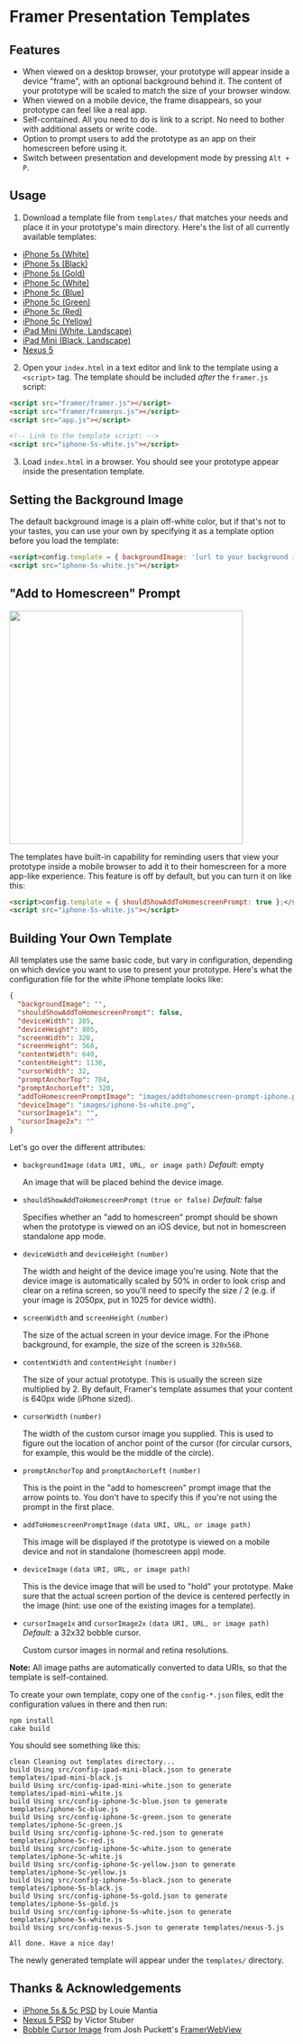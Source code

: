 # Framer Presentation Templates

## Features

* When viewed on a desktop browser, your prototype will appear inside a device "frame", with an optional background behind it. The content of your prototype will be scaled to match the size of your browser window.
* When viewed on a mobile device, the frame disappears, so your prototype can feel like a real app.
* Self-contained. All you need to do is link to a script. No need to bother with additional assets or write code.
* Option to prompt users to add the prototype as an app on their homescreen before using it.
* Switch between presentation and development mode by pressing `Alt + P`.

## Usage

1. Download a template file from `templates/` that matches your needs and place it in your prototype's main directory. Here's the list of all currently available templates:
  * [iPhone 5s (White)](https://raw.githubusercontent.com/tisho/framer-templates/master/templates/iphone-5s-white.js)
  * [iPhone 5s (Black)](https://raw.githubusercontent.com/tisho/framer-templates/master/templates/iphone-5s-black.js)
  * [iPhone 5s (Gold)](https://raw.githubusercontent.com/tisho/framer-templates/master/templates/iphone-5s-gold.js)
  * [iPhone 5c (White)](https://raw.githubusercontent.com/tisho/framer-templates/master/templates/iphone-5c-white.js)
  * [iPhone 5c (Blue)](https://raw.githubusercontent.com/tisho/framer-templates/master/templates/iphone-5c-blue.js)
  * [iPhone 5c (Green)](https://raw.githubusercontent.com/tisho/framer-templates/master/templates/iphone-5c-green.js)
  * [iPhone 5c (Red)](https://raw.githubusercontent.com/tisho/framer-templates/master/templates/iphone-5c-red.js)
  * [iPhone 5c (Yellow)](https://raw.githubusercontent.com/tisho/framer-templates/master/templates/iphone-5c-yellow.js)
  * [iPad Mini (White, Landscape)](https://raw.githubusercontent.com/tisho/framer-templates/master/templates/ipad-mini-white.js)
  * [iPad Mini (Black, Landscape)](https://raw.githubusercontent.com/tisho/framer-templates/master/templates/ipad-mini-black.js)
  * [Nexus 5](https://raw.githubusercontent.com/tisho/framer-templates/master/templates/nexus-5.js)

2. Open your `index.html` in a text editor and link to the template using a `<script>` tag. The template should be included *after* the `framer.js` script:

  ```html
  <script src="framer/framer.js"></script>
  <script src="framer/framerps.js"></script>
  <script src="app.js"></script>

  <!-- Link to the template script: -->
  <script src="iphone-5s-white.js"></script>
  ```
3. Load `index.html` in a browser. You should see your prototype appear inside the presentation template.

## Setting the Background Image

The default background image is a plain off-white color, but if that's not to your tastes, you can use your own by specifying it as a template option before you load the template:

```html
<script>config.template = { backgroundImage: '[url to your background image]' };</script>
<script src="iphone-5s-white.js"></script>
```

## "Add to Homescreen" Prompt

<img src="http://tisho.co/framer-templates/images/homescreen-prompt-screenshot.png" width="414">

The templates have built-in capability for reminding users that view your prototype inside a mobile browser to add it to their homescreen for a more app-like experience. This feature is off by default, but you can turn it on like this:

```html
<script>config.template = { shouldShowAddToHomescreenPrompt: true };</script>
<script src="iphone-5s-white.js"></script>
```

## Building Your Own Template

All templates use the same basic code, but vary in configuration, depending on which device you want to use to present your prototype.
Here's what the configuration file for the white iPhone template looks like:

```json
{
  "backgroundImage": "",
  "shouldShowAddToHomescreenPrompt": false,
  "deviceWidth": 385,
  "deviceHeight": 805,
  "screenWidth": 320,
  "screenHeight": 568,
  "contentWidth": 640,
  "contentHeight": 1136,
  "cursorWidth": 32,
  "promptAnchorTop": 704,
  "promptAnchorLeft": 320,
  "addToHomescreenPromptImage": "images/addtohomescreen-prompt-iphone.png",
  "deviceImage": "images/iphone-5s-white.png",
  "cursorImage1x": "",
  "cursorImage2x": ""
}
```

Let's go over the different attributes:

* `backgroundImage` `(data URI, URL, or image path)` *Default:* empty

  An image that will be placed behind the device image.

* `shouldShowAddToHomescreenPrompt` `(true or false)` *Default:* false

  Specifies whether an "add to homescreen" prompt should be shown when the prototype is viewed on an iOS device, but not in homescreen standalone app mode.

* `deviceWidth` and `deviceHeight` `(number)`

  The width and height of the device image you're using. Note that the device image is automatically scaled by 50% in order to look crisp and clear on a retina screen, so you'll need to specify the size / 2 (e.g. if your image is 2050px, put in 1025 for device width).

* `screenWidth` and `screenHeight` `(number)`

  The size of the actual screen in your device image. For the iPhone background, for example, the size of the screen is `320x568`.

* `contentWidth` and `contentHeight` `(number)`

  The size of your actual prototype. This is usually the screen size multiplied by 2. By default, Framer's template assumes that your content is 640px wide (iPhone sized).

* `cursorWidth` `(number)`

  The width of the custom cursor image you supplied. This is used to figure out the location of anchor point of the cursor (for circular cursors, for example, this would be the middle of the circle).

* `promptAnchorTop` and `promptAnchorLeft` `(number)`

  This is the point in the "add to homescreen" prompt image that the arrow points to. You don't have to specify this if you're not using the prompt in the first place.

* `addToHomescreenPromptImage` `(data URI, URL, or image path)`

  This image will be displayed if the prototype is viewed on a mobile device and not in standalone (homescreen app) mode.

* `deviceImage` `(data URI, URL, or image path)`

  This is the device image that will be used to "hold" your prototype. Make sure that the actual screen portion of the device is centered perfectly in the image (hint: use one of the existing images for a template).

* `cursorImage1x` and `cursorImage2x` `(data URI, URL, or image path)` *Default:* a 32x32 bobble cursor.

  Custom cursor images in normal and retina resolutions.

**Note:** All image paths are automatically converted to data URIs, so that the template is self-contained.

To create your own template, copy one of the `config-*.json` files, edit the configuration values in there and then run:

```
npm install
cake build
```

You should see something like this:

```
clean Cleaning out templates directory...
build Using src/config-ipad-mini-black.json to generate templates/ipad-mini-black.js
build Using src/config-ipad-mini-white.json to generate templates/ipad-mini-white.js
build Using src/config-iphone-5c-blue.json to generate templates/iphone-5c-blue.js
build Using src/config-iphone-5c-green.json to generate templates/iphone-5c-green.js
build Using src/config-iphone-5c-red.json to generate templates/iphone-5c-red.js
build Using src/config-iphone-5c-white.json to generate templates/iphone-5c-white.js
build Using src/config-iphone-5c-yellow.json to generate templates/iphone-5c-yellow.js
build Using src/config-iphone-5s-black.json to generate templates/iphone-5s-black.js
build Using src/config-iphone-5s-gold.json to generate templates/iphone-5s-gold.js
build Using src/config-iphone-5s-white.json to generate templates/iphone-5s-white.js
build Using src/config-nexus-5.json to generate templates/nexus-5.js

All done. Have a nice day!
```

The newly generated template will appear under the `templates/` directory.

## Thanks & Acknowledgements

* [iPhone 5s & 5c PSD](http://dribbble.com/shots/1239144-iPhone-5s-iPhone-5c-PSD) by Louie Mantia
* [Nexus 5 PSD](http://dribbble.com/shots/1294040-Free-Nexus-5-PSD) by Victor Stuber
* [Bobble Cursor Image](https://github.com/joshpuckett/FramerWebView/blob/master/img/bobble.png) from Josh Puckett's [FramerWebView](https://github.com/joshpuckett/FramerWebView)
